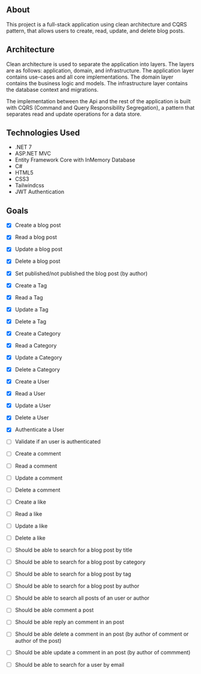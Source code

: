 ## About

This project is a full-stack application using clean architecture and CQRS pattern, that allows users to create, read, update, and delete blog posts.

## Architecture
Clean architecture is used to separate the application into layers. The layers are as follows: application, domain, and infrastructure. The application layer contains use-cases and all core implementations. The domain layer contains the business logic and
models. The infrastructure layer contains the database context and migrations.

The implementation between the Api and the rest of the application is built with CQRS (Command and Query Responsibility Segregation), a pattern that separates read and update operations for a data store.


## Technologies Used
- .NET 7
- ASP.NET MVC
- Entity Framework Core with InMemory Database
- C#
- HTML5
- CSS3
- Tailwindcss
- JWT Authentication

## Goals
- [x] Create a blog post
- [x] Read a blog post
- [x] Update a blog post
- [x] Delete a blog post
- [x] Set published/not published the blog post (by author)

- [x] Create a Tag
- [x] Read a Tag
- [x] Update a Tag
- [x] Delete a Tag

- [x] Create a Category
- [x] Read a Category
- [x] Update a Category
- [x] Delete a Category

- [x] Create a User
- [x] Read a User
- [x] Update a User
- [x] Delete a User

- [x] Authenticate a User
- [ ] Validate if an user is authenticated

- [ ] Create a comment
- [ ] Read a comment
- [ ] Update a comment
- [ ] Delete a comment

- [ ] Create a like
- [ ] Read a like
- [ ] Update a like
- [ ] Delete a like

- [ ] Should be able to search for a blog post by title
- [ ] Should be able to search for a blog post by category
- [ ] Should be able to search for a blog post by tag
- [ ] Should be able to search for a blog post by author
- [ ] Should be able to search all posts of an user or author

- [ ] Should be able comment a post
- [ ] Should be able reply an comment in an post
- [ ] Should be able delete a comment in an post (by author of comment or author of the post)
- [ ] Should be able update a comment in an post (by author of commment)


- [ ] Should be able to search for a user by email
